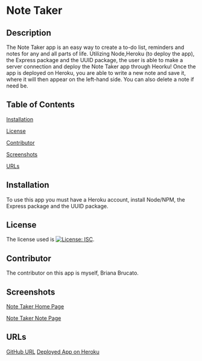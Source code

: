 # Note Taker

## Description
The Note Taker app is an easy way to create a to-do list, reminders and notes for any and all parts of life. Utilizing Node,Heroku (to deploy the app), the Express package and the UUID package, the user is able to make a server connection and deploy the Note Taker app through Heorku! Once the app is deployed on Heroku, you are able to write a new note and save it, where it will then appear on the left-hand side. You can also delete a note if need be. 

## Table of Contents
[Installation](#installation)

[License](#license)

[Contributor](#contributor)

[Screenshots](#screenshots)

[URLs](#urls)

## Installation
To use this app you must have a Heroku account, install Node/NPM, the Express package and the UUID package.

## License
The license used is [![License: ISC](https://img.shields.io/badge/License-ISC-blue.svg)](https://opensource.org/licenses/ISC).

## Contributor
The contributor on this app is myself, Briana Brucato.


## Screenshots
[Note Taker Home Page](screenshots\heroku-note1.png)

[Note Taker Note Page](screenshots\heroku-note2.png)


## URLs
[GitHub URL](https://github.com/bebrucato/note-taker)
[Deployed App on Heroku](https://gentle-springs-84762.herokuapp.com/)